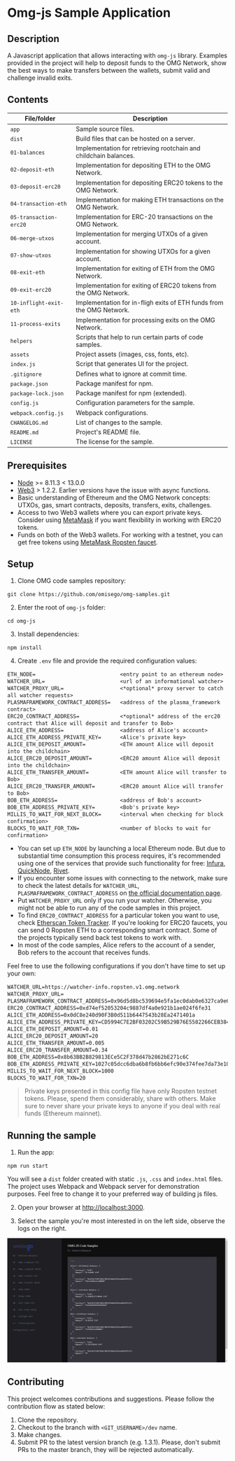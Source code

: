 # Omg-js Sample Application

## Description

A Javascript application that allows interacting with `omg-js` library. Examples provided in the project will help to deposit funds to the OMG Network, show the best ways to make transfers between the wallets, submit valid and challenge invalid exits.

## Contents

| File/folder            | Description                                                          |
| ---------------------- | -------------------------------------------------------------------- |
| `app`                  | Sample source files.                                                 |
| `dist`                 | Build files that can be hosted on a server.                          |
| `01-balances`          | Implementation for retrieving rootchain and childchain balances.     |
| `02-deposit-eth`       | Implementation for depositing ETH to the OMG Network.                |
| `03-deposit-erc20`     | Implementation for depositing ERC20 tokens to the OMG Network.       |
| `04-transaction-eth`   | Implementation for making ETH transactions on the OMG Network.       |
| `05-transaction-erc20` | Implementation for ERC-20 transactions on the OMG Network.           |
| `06-merge-utxos`       | Implementation for merging UTXOs of a given account.                 |
| `07-show-utxos`        | Implementation for showing UTXOs for a given account.                |
| `08-exit-eth`          | Implementation for exiting of ETH from the OMG Network.              |
| `09-exit-erc20`        | Implementation for exiting of ERC20 tokens from the OMG Network.     |
| `10-inflight-exit-eth` | Implementation for in-fligh exits of ETH funds from the OMG Network. |
| `11-process-exits`     | Implementation for processing exits on the OMG Network.              |
| `helpers`              | Scripts that help to run certain parts of code samples.              |
| `assets`               | Project assets (images, css, fonts, etc).                            |
| `index.js`             | Script that generates UI for the project.                            |
| `.gitignore`           | Defines what to ignore at commit time.                               |
| `package.json`         | Package manifest for npm.                                            |
| `package-lock.json`    | Package manifest for npm (extended).                                 |
| `config.js`            | Configuration parameters for the sample.                             |
| `webpack.config.js`    | Webpack configurations.                                              |
| `CHANGELOG.md`         | List of changes to the sample.                                       |
| `README.md`            | Project's README file.                                               |
| `LICENSE`              | The license for the sample.                                          |

## Prerequisites

- [Node](https://nodejs.org/en) >= 8.11.3 < 13.0.0
- [Web3](https://github.com/ethereum/web3.js) > 1.2.2. Earlier versions have the issue with async functions.
- Basic understanding of Ethereum and the OMG Network concepts: UTXOs, gas, smart contracts, deposits, transfers, exits, challenges.
- Access to two Web3 wallets where you can export private keys. Consider using [MetaMask](https://metamask.io/download.html) if you want flexibility in working with ERC20 tokens.
- Funds on both of the Web3 wallets. For working with a testnet, you can get free tokens using [MetaMask Ropsten faucet](https://faucet.metamask.io).

## Setup

1. Clone OMG code samples repository:

```
git clone https://github.com/omisego/omg-samples.git
```

2. Enter the root of `omg-js` folder:

```
cd omg-js
```

3. Install dependencies:

```
npm install
```

4. Create `.env` file and provide the required configuration values:

```
ETH_NODE=                           <entry point to an ethereum node>
WATCHER_URL=                        <url of an informational watcher>
WATCHER_PROXY_URL=                  <*optional* proxy server to catch all watcher requests>
PLASMAFRAMEWORK_CONTRACT_ADDRESS=   <address of the plasma_framework contract>
ERC20_CONTRACT_ADDRESS=             <*optional* address of the erc20 contract that Alice will deposit and transfer to Bob>
ALICE_ETH_ADDRESS=                  <address of Alice's account>
ALICE_ETH_ADDRESS_PRIVATE_KEY=      <Alice's private key>
ALICE_ETH_DEPOSIT_AMOUNT=           <ETH amount Alice will deposit into the childchain>
ALICE_ERC20_DEPOSIT_AMOUNT=         <ERC20 amount Alice will deposit into the childchain>
ALICE_ETH_TRANSFER_AMOUNT=          <ETH amount Alice will transfer to Bob>
ALICE_ERC20_TRANSFER_AMOUNT=        <ERC20 amount Alice will transfer to Bob>
BOB_ETH_ADDRESS=                    <address of Bob's account>
BOB_ETH_ADDRESS_PRIVATE_KEY=        <Bob's private key>
MILLIS_TO_WAIT_FOR_NEXT_BLOCK=      <interval when checking for block confirmation>
BLOCKS_TO_WAIT_FOR_TXN=             <number of blocks to wait for confirmation>
```

- You can set up `ETH_NODE` by launching a local Ethereum node. But due to substantial time consumption this process requires, it's recommended using one of the services that provide such functionality for free: [Infura](https://infura.io), [QuickNode](https://www.quiknode.io), [Rivet](https://rivet.cloud).
- If you encounter some issues with connecting to the network, make sure to check the latest details for `WATCHER_URL`, `PLASMAFRAMEWORK_CONTRACT_ADDRESS` on [the official documentation page](https://docs.omg.network/network-connection-details).
- Put `WATCHER_PROXY_URL` only if you run your watcher. Otherwise, you might not be able to run any of the code samples in this project.
- To find `ERC20_CONTRACT_ADDRESS` for a particular token you want to use, check [Etherscan Token Tracker](https://etherscan.io/tokens). If you're looking for ERC20 faucets, you can send 0 Ropsten ETH to a corresponding smart contract. Some of the projects typically send back test tokens to work with.
- In most of the code samples, Alice refers to the account of a sender, Bob refers to the account that receives funds.

Feel free to use the following configurations if you don't have time to set up your own:

```
WATCHER_URL=https://watcher-info.ropsten.v1.omg.network
WATCHER_PROXY_URL=
PLASMAFRAMEWORK_CONTRACT_ADDRESS=0x96d5d8bc539694e5fa1ec0dab0e6327ca9e680f9
ERC20_CONTRACT_ADDRESS=0xd74ef52053204c9887df4a0e921b1ae024f6fe31
ALICE_ETH_ADDRESS=0x0dC8e240d90F3B0d511b6447543b28Ea2471401a
ALICE_ETH_ADDRESS_PRIVATE_KEY=CD5994C7E2BF03202C59B529B76E5582266CEB384F02D32B470AC57112D0C6E7
ALICE_ETH_DEPOSIT_AMOUNT=0.01
ALICE_ERC20_DEPOSIT_AMOUNT=20
ALICE_ETH_TRANSFER_AMOUNT=0.005
ALICE_ERC20_TRANSFER_AMOUNT=0.34
BOB_ETH_ADDRESS=0x8b63BB2B829813ECe5C2F378d47b2862bE271c6C
BOB_ETH_ADDRESS_PRIVATE_KEY=1027c05dcc6dba6b8fb6bb6efc90e374fee7da73e1069279be61a2dcf533b856
MILLIS_TO_WAIT_FOR_NEXT_BLOCK=1000
BLOCKS_TO_WAIT_FOR_TXN=20
```

> Private keys presented in this config file have only Ropsten testnet tokens. Please, spend them considerably, share with others. Make sure to never share your private keys to anyone if you deal with real funds (Ethereum mainnet).

## Running the sample

1. Run the app:

```
npm run start
```

You will see a `dist` folder created with static `.js`, `.css` and `index.html` files. The project uses Webpack and Webpack server for demonstration purposes. Feel free to change it to your preferred way of building js files.

2. Open your browser at [http://localhost:3000](http://localhost:3000).

3. Select the sample you're most interested in on the left side, observe the logs on the right.

![img](app/assets/images/01.png)

## Contributing

This project welcomes contributions and suggestions. Please follow the contribution flow as stated below:

1. Clone the repository.
2. Checkout to the branch with `<GIT_USERNAME>/dev` name.
3. Make changes.
4. Submit PR to the latest version branch (e.g. 1.3.1). Please, don't submit PRs to the master branch, they will be rejected automatically.
